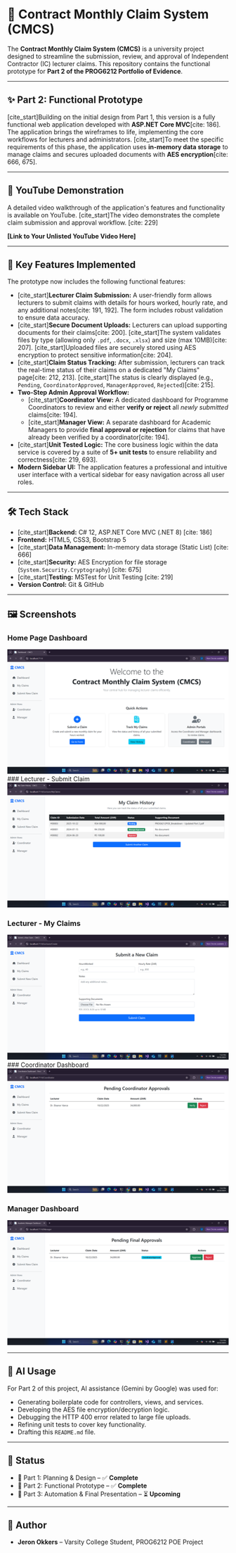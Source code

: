 # 📘 Contract Monthly Claim System (CMCS)

The **Contract Monthly Claim System (CMCS)** is a university project designed to streamline the submission, review, and approval of Independent Contractor (IC) lecturer claims. This repository contains the functional prototype for **Part 2 of the PROG6212 Portfolio of Evidence**.

---

## ✨ Part 2: Functional Prototype

[cite_start]Building on the initial design from Part 1, this version is a fully functional web application developed with **ASP.NET Core MVC**[cite: 186]. The application brings the wireframes to life, implementing the core workflows for lecturers and administrators. [cite_start]To meet the specific requirements of this phase, the application uses **in-memory data storage** to manage claims and secures uploaded documents with **AES encryption**[cite: 666, 675].

---

## 🎥 YouTube Demonstration

A detailed video walkthrough of the application's features and functionality is available on YouTube. [cite_start]The video demonstrates the complete claim submission and approval workflow. [cite: 229]

**[Link to Your Unlisted YouTube Video Here]**

---

## 🎯 Key Features Implemented

The prototype now includes the following functional features:

* [cite_start]**Lecturer Claim Submission:** A user-friendly form allows lecturers to submit claims with details for hours worked, hourly rate, and any additional notes[cite: 191, 192]. The form includes robust validation to ensure data accuracy.
* [cite_start]**Secure Document Uploads:** Lecturers can upload supporting documents for their claims[cite: 200]. [cite_start]The system validates files by type (allowing only `.pdf`, `.docx`, `.xlsx`) and size (max 10MB)[cite: 207]. [cite_start]Uploaded files are securely stored using AES encryption to protect sensitive information[cite: 204].
* [cite_start]**Claim Status Tracking:** After submission, lecturers can track the real-time status of their claims on a dedicated "My Claims" page[cite: 212, 213]. [cite_start]The status is clearly displayed (e.g., `Pending`, `CoordinatorApproved`, `ManagerApproved`, `Rejected`)[cite: 215].
* **Two-Step Admin Approval Workflow:**
    * [cite_start]**Coordinator View:** A dedicated dashboard for Programme Coordinators to review and either **verify or reject** all *newly submitted* claims[cite: 194].
    * [cite_start]**Manager View:** A separate dashboard for Academic Managers to provide **final approval or rejection** for claims that have already been verified by a coordinator[cite: 194].
* [cite_start]**Unit Tested Logic:** The core business logic within the data service is covered by a suite of **5+ unit tests** to ensure reliability and correctness[cite: 219, 693].
* **Modern Sidebar UI:** The application features a professional and intuitive user interface with a vertical sidebar for easy navigation across all user roles.

---

## 🛠️ Tech Stack

-   [cite_start]**Backend:** C# 12, ASP.NET Core MVC (.NET 8) [cite: 186]
-   **Frontend:** HTML5, CSS3, Bootstrap 5
-   [cite_start]**Data Management:** In-memory data storage (Static List) [cite: 666]
-   [cite_start]**Security:** AES Encryption for file storage (`System.Security.Cryptography`) [cite: 675]
-   [cite_start]**Testing:** MSTest for Unit Testing [cite: 219]
-   **Version Control:** Git & GitHub

---

## 🖼 Screenshots

### Home Page Dashboard
![Dashboard](./screens/dashboard_home.png) ### Lecturer - Submit Claim
![Lecturer](./screens/lecturer-dashboard.png)

### Lecturer - My Claims
![My Claims](./screens/my_claims.png) ### Coordinator Dashboard
![Coordinator](./screens/Coordinator-dashboard.png)

### Manager Dashboard
![Manager](./screens/Academic_manager.png)

---

## 🤖 AI Usage

For Part 2 of this project, AI assistance (Gemini by Google) was used for:
-   Generating boilerplate code for controllers, views, and services.
-   Developing the AES file encryption/decryption logic.
-   Debugging the HTTP 400 error related to large file uploads.
-   Refining unit tests to cover key functionality.
-   Drafting this `README.md` file.

---

## 📌 Status

* 🔹 Part 1: Planning & Design – ✅ **Complete**
* 🔹 Part 2: Functional Prototype – ✅ **Complete**
* 🔹 Part 3: Automation & Final Presentation – ⏳ **Upcoming**

---

## 👤 Author

-   **Jeron Okkers** – Varsity College Student, PROG6212 POE Project
